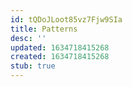```yaml
---
id: tQDoJLoot85vz7Fjw9SIa
title: Patterns
desc: ''
updated: 1634718415268
created: 1634718415268
stub: true
---
```





